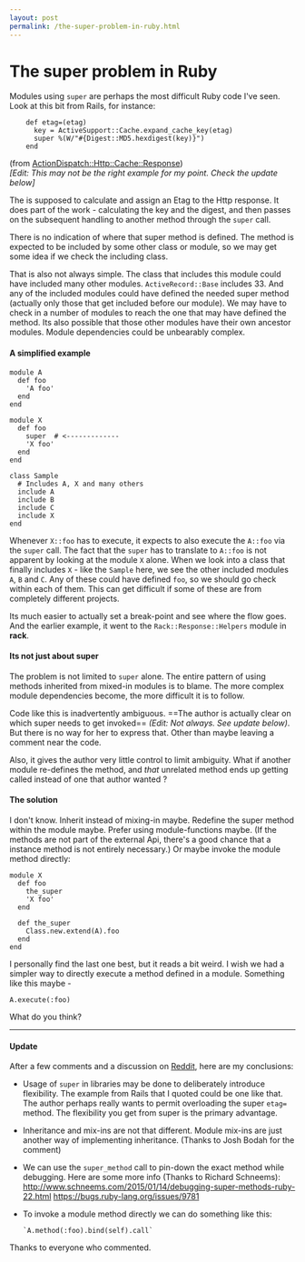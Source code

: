 ```yaml
---
layout: post
permalink: /the-super-problem-in-ruby.html
---
```


# The super problem in Ruby


Modules using `super` are perhaps the most difficult Ruby code I've seen. Look at this bit from Rails, for instance:

        def etag=(etag)
          key = ActiveSupport::Cache.expand_cache_key(etag)
          super %(W/"#{Digest::MD5.hexdigest(key)}")
        end

(from [ActionDispatch::Http::Cache::Response](https://github.com/rails/rails/blob/master/actionpack/lib/action_dispatch/http/cache.rb#L91))  
_[Edit: This may not be the right example for my point. Check the update below]_

The is supposed to calculate and assign an Etag to the Http response. It does part of the work - calculating the key and the digest, and then passes on the subsequent handling to another method through the `super` call.

There is no indication of where that super method is defined. The method is expected to be included by some other class or module, so we may get some idea if we check the including class. 

That is also not always simple. The class that includes this module could have included many other modules. `ActiveRecord::Base` includes 33. And any of the included modules could have defined the needed super method (actually only those that get included before our module). We may have to check in a number of modules to reach the one that may have defined the method. Its also possible that those other modules have their own ancestor modules. Module dependencies could be unbearably complex.

#### A simplified example

    module A
      def foo
        'A foo'
      end
    end

    module X
      def foo
        super  # <-------------
        'X foo'
      end
    end

    class Sample
      # Includes A, X and many others
      include A
      include B
      include C
      include X
    end

Whenever `X::foo` has to execute, it expects to also execute the `A::foo` via the `super` call. The fact that the `super` has to translate to `A::foo` is not apparent by looking at the module `X` alone. When we look into a class that finally includes `X` -  like the `Sample` here, we see the other included modules `A`, `B` and `C`. Any of these could have defined `foo`, so we should go check within each of them. This can get difficult if some of these are from completely different projects.

Its much easier to actually set a break-point and see where the flow goes. And the earlier example, it went to the `Rack::Response::Helpers` module in __rack__.

#### Its not just about super

The problem is not limited to `super` alone. The entire pattern of using methods inherited from mixed-in modules is to blame. The more complex module dependencies become, the more difficult it is to follow.

Code like this is inadvertently ambiguous. ==The author is actually clear on which super needs to get invoked== _(Edit: Not always. See update below)_. But there is no way for her to express that. Other than maybe leaving a comment near the code.

Also, it gives the author very little control to limit ambiguity. What if another module re-defines the method, and _that_ unrelated method ends up getting called instead of one that author wanted ?

#### The solution

I don't know. Inherit instead of mixing-in maybe. Redefine the super method within the module maybe. Prefer using module-functions maybe. (If the methods are not part of the external Api, there's a good chance that a instance method is not entirely necessary.) Or maybe invoke the module method directly:

    module X
      def foo
        the_super
        'X foo'
      end

      def the_super
        Class.new.extend(A).foo
      end
    end

I personally find the last one best, but it reads a bit weird. I wish we had a simpler way to directly execute a method defined in a module. Something like this maybe -

    A.execute(:foo)

What do you think?

---
#### Update 

After a few comments and a discussion on [Reddit](https://www.reddit.com/r/ruby/comments/4bwxyu/the_super_problem/), here are my conclusions:

- Usage of `super` in libraries may be done to deliberately introduce flexibility. The example from Rails that I quoted could be one like that. The author perhaps really wants to permit overloading the super `etag=` method. The flexibility you get from super is the primary advantage.

- Inheritance and mix-ins are not that different. Module mix-ins are just another way of implementing inheritance. (Thanks to Josh Bodah for the comment)

- We can use the `super_method` call to pin-down the exact method while debugging. Here are some more info (Thanks to Richard Schneems):  
  http://www.schneems.com/2015/01/14/debugging-super-methods-ruby-22.html
  https://bugs.ruby-lang.org/issues/9781

- To invoke a module method directly we can do something like this:

      `A.method(:foo).bind(self).call`

Thanks to everyone who commented.


